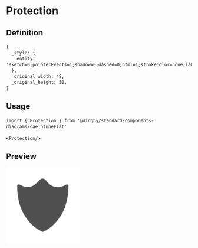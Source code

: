 # Protection

## Definition

```
{
  _style: { 
    entity: 'sketch=0;pointerEvents=1;shadow=0;dashed=0;html=1;strokeColor=none;labelPosition=center;verticalLabelPosition=bottom;verticalAlign=top;align=center;fillColor=#505050;shape=mxgraph.mscae.intune.protection',
  },
  _original_width: 48,
  _original_height: 50,
}
```

## Usage

```
import { Protection } from '@dinghy/standard-components-diagrams/caeIntuneFlat'

<Protection/>
```

## Preview

<img src="./protection.png" width="200"/>
